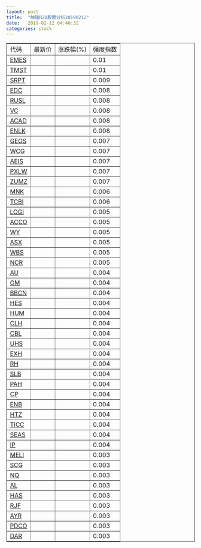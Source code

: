 ```yaml
---
layout: post
title:  "触碰R20股票分析20190212"
date:   2019-02-12 04:40:32
categories: stock
---
```

<script type="text/javascript">
var stockList = []
stockList.push('gb_emes');
stockList.push('gb_tmst');
stockList.push('gb_srpt');
stockList.push('gb_edc');
stockList.push('gb_rusl');
stockList.push('gb_vc');
stockList.push('gb_acad');
stockList.push('gb_enlk');
stockList.push('gb_geos');
stockList.push('gb_wcg');
stockList.push('gb_aeis');
stockList.push('gb_pxlw');
stockList.push('gb_zumz');
stockList.push('gb_mnk');
stockList.push('gb_tcbi');
stockList.push('gb_logi');
stockList.push('gb_acco');
stockList.push('gb_wy');
stockList.push('gb_asx');
stockList.push('gb_wbs');
stockList.push('gb_ncr');
stockList.push('gb_au');
stockList.push('gb_gm');
stockList.push('gb_bbcn');
stockList.push('gb_hes');
stockList.push('gb_hum');
stockList.push('gb_clh');
stockList.push('gb_cbl');
stockList.push('gb_uhs');
stockList.push('gb_exh');
stockList.push('gb_rh');
stockList.push('gb_slb');
stockList.push('gb_pah');
stockList.push('gb_cp');
stockList.push('gb_enb');
stockList.push('gb_htz');
stockList.push('gb_ticc');
stockList.push('gb_seas');
stockList.push('gb_ip');
stockList.push('gb_meli');
stockList.push('gb_scg');
stockList.push('gb_nq');
stockList.push('gb_al');
stockList.push('gb_has');
stockList.push('gb_rjf');
stockList.push('gb_ayr');
stockList.push('gb_pdco');
stockList.push('gb_dar');
</script>

<table border="1">
 <tr>
 <td>代码</td>
  <td>最新价</td>
  <td>涨跌幅(%)</td>
 <td>强度指数</td>
</tr>
  <tr id="emes"><td><a href="http://stock.finance.sina.com.cn/usstock/quotes/EMES.html" target="_blank">EMES</a></td><td></td><td></td><td>0.01</td></tr>
  <tr id="tmst"><td><a href="http://stock.finance.sina.com.cn/usstock/quotes/TMST.html" target="_blank">TMST</a></td><td></td><td></td><td>0.01</td></tr>
  <tr id="srpt"><td><a href="http://stock.finance.sina.com.cn/usstock/quotes/SRPT.html" target="_blank">SRPT</a></td><td></td><td></td><td>0.009</td></tr>
  <tr id="edc"><td><a href="http://stock.finance.sina.com.cn/usstock/quotes/EDC.html" target="_blank">EDC</a></td><td></td><td></td><td>0.008</td></tr>
  <tr id="rusl"><td><a href="http://stock.finance.sina.com.cn/usstock/quotes/RUSL.html" target="_blank">RUSL</a></td><td></td><td></td><td>0.008</td></tr>
  <tr id="vc"><td><a href="http://stock.finance.sina.com.cn/usstock/quotes/VC.html" target="_blank">VC</a></td><td></td><td></td><td>0.008</td></tr>
  <tr id="acad"><td><a href="http://stock.finance.sina.com.cn/usstock/quotes/ACAD.html" target="_blank">ACAD</a></td><td></td><td></td><td>0.008</td></tr>
  <tr id="enlk"><td><a href="http://stock.finance.sina.com.cn/usstock/quotes/ENLK.html" target="_blank">ENLK</a></td><td></td><td></td><td>0.008</td></tr>
  <tr id="geos"><td><a href="http://stock.finance.sina.com.cn/usstock/quotes/GEOS.html" target="_blank">GEOS</a></td><td></td><td></td><td>0.007</td></tr>
  <tr id="wcg"><td><a href="http://stock.finance.sina.com.cn/usstock/quotes/WCG.html" target="_blank">WCG</a></td><td></td><td></td><td>0.007</td></tr>
  <tr id="aeis"><td><a href="http://stock.finance.sina.com.cn/usstock/quotes/AEIS.html" target="_blank">AEIS</a></td><td></td><td></td><td>0.007</td></tr>
  <tr id="pxlw"><td><a href="http://stock.finance.sina.com.cn/usstock/quotes/PXLW.html" target="_blank">PXLW</a></td><td></td><td></td><td>0.007</td></tr>
  <tr id="zumz"><td><a href="http://stock.finance.sina.com.cn/usstock/quotes/ZUMZ.html" target="_blank">ZUMZ</a></td><td></td><td></td><td>0.007</td></tr>
  <tr id="mnk"><td><a href="http://stock.finance.sina.com.cn/usstock/quotes/MNK.html" target="_blank">MNK</a></td><td></td><td></td><td>0.006</td></tr>
  <tr id="tcbi"><td><a href="http://stock.finance.sina.com.cn/usstock/quotes/TCBI.html" target="_blank">TCBI</a></td><td></td><td></td><td>0.006</td></tr>
  <tr id="logi"><td><a href="http://stock.finance.sina.com.cn/usstock/quotes/LOGI.html" target="_blank">LOGI</a></td><td></td><td></td><td>0.005</td></tr>
  <tr id="acco"><td><a href="http://stock.finance.sina.com.cn/usstock/quotes/ACCO.html" target="_blank">ACCO</a></td><td></td><td></td><td>0.005</td></tr>
  <tr id="wy"><td><a href="http://stock.finance.sina.com.cn/usstock/quotes/WY.html" target="_blank">WY</a></td><td></td><td></td><td>0.005</td></tr>
  <tr id="asx"><td><a href="http://stock.finance.sina.com.cn/usstock/quotes/ASX.html" target="_blank">ASX</a></td><td></td><td></td><td>0.005</td></tr>
  <tr id="wbs"><td><a href="http://stock.finance.sina.com.cn/usstock/quotes/WBS.html" target="_blank">WBS</a></td><td></td><td></td><td>0.005</td></tr>
  <tr id="ncr"><td><a href="http://stock.finance.sina.com.cn/usstock/quotes/NCR.html" target="_blank">NCR</a></td><td></td><td></td><td>0.005</td></tr>
  <tr id="au"><td><a href="http://stock.finance.sina.com.cn/usstock/quotes/AU.html" target="_blank">AU</a></td><td></td><td></td><td>0.004</td></tr>
  <tr id="gm"><td><a href="http://stock.finance.sina.com.cn/usstock/quotes/GM.html" target="_blank">GM</a></td><td></td><td></td><td>0.004</td></tr>
  <tr id="bbcn"><td><a href="http://stock.finance.sina.com.cn/usstock/quotes/BBCN.html" target="_blank">BBCN</a></td><td></td><td></td><td>0.004</td></tr>
  <tr id="hes"><td><a href="http://stock.finance.sina.com.cn/usstock/quotes/HES.html" target="_blank">HES</a></td><td></td><td></td><td>0.004</td></tr>
  <tr id="hum"><td><a href="http://stock.finance.sina.com.cn/usstock/quotes/HUM.html" target="_blank">HUM</a></td><td></td><td></td><td>0.004</td></tr>
  <tr id="clh"><td><a href="http://stock.finance.sina.com.cn/usstock/quotes/CLH.html" target="_blank">CLH</a></td><td></td><td></td><td>0.004</td></tr>
  <tr id="cbl"><td><a href="http://stock.finance.sina.com.cn/usstock/quotes/CBL.html" target="_blank">CBL</a></td><td></td><td></td><td>0.004</td></tr>
  <tr id="uhs"><td><a href="http://stock.finance.sina.com.cn/usstock/quotes/UHS.html" target="_blank">UHS</a></td><td></td><td></td><td>0.004</td></tr>
  <tr id="exh"><td><a href="http://stock.finance.sina.com.cn/usstock/quotes/EXH.html" target="_blank">EXH</a></td><td></td><td></td><td>0.004</td></tr>
  <tr id="rh"><td><a href="http://stock.finance.sina.com.cn/usstock/quotes/RH.html" target="_blank">RH</a></td><td></td><td></td><td>0.004</td></tr>
  <tr id="slb"><td><a href="http://stock.finance.sina.com.cn/usstock/quotes/SLB.html" target="_blank">SLB</a></td><td></td><td></td><td>0.004</td></tr>
  <tr id="pah"><td><a href="http://stock.finance.sina.com.cn/usstock/quotes/PAH.html" target="_blank">PAH</a></td><td></td><td></td><td>0.004</td></tr>
  <tr id="cp"><td><a href="http://stock.finance.sina.com.cn/usstock/quotes/CP.html" target="_blank">CP</a></td><td></td><td></td><td>0.004</td></tr>
  <tr id="enb"><td><a href="http://stock.finance.sina.com.cn/usstock/quotes/ENB.html" target="_blank">ENB</a></td><td></td><td></td><td>0.004</td></tr>
  <tr id="htz"><td><a href="http://stock.finance.sina.com.cn/usstock/quotes/HTZ.html" target="_blank">HTZ</a></td><td></td><td></td><td>0.004</td></tr>
  <tr id="ticc"><td><a href="http://stock.finance.sina.com.cn/usstock/quotes/TICC.html" target="_blank">TICC</a></td><td></td><td></td><td>0.004</td></tr>
  <tr id="seas"><td><a href="http://stock.finance.sina.com.cn/usstock/quotes/SEAS.html" target="_blank">SEAS</a></td><td></td><td></td><td>0.004</td></tr>
  <tr id="ip"><td><a href="http://stock.finance.sina.com.cn/usstock/quotes/IP.html" target="_blank">IP</a></td><td></td><td></td><td>0.004</td></tr>
  <tr id="meli"><td><a href="http://stock.finance.sina.com.cn/usstock/quotes/MELI.html" target="_blank">MELI</a></td><td></td><td></td><td>0.003</td></tr>
  <tr id="scg"><td><a href="http://stock.finance.sina.com.cn/usstock/quotes/SCG.html" target="_blank">SCG</a></td><td></td><td></td><td>0.003</td></tr>
  <tr id="nq"><td><a href="http://stock.finance.sina.com.cn/usstock/quotes/NQ.html" target="_blank">NQ</a></td><td></td><td></td><td>0.003</td></tr>
  <tr id="al"><td><a href="http://stock.finance.sina.com.cn/usstock/quotes/AL.html" target="_blank">AL</a></td><td></td><td></td><td>0.003</td></tr>
  <tr id="has"><td><a href="http://stock.finance.sina.com.cn/usstock/quotes/HAS.html" target="_blank">HAS</a></td><td></td><td></td><td>0.003</td></tr>
  <tr id="rjf"><td><a href="http://stock.finance.sina.com.cn/usstock/quotes/RJF.html" target="_blank">RJF</a></td><td></td><td></td><td>0.003</td></tr>
  <tr id="ayr"><td><a href="http://stock.finance.sina.com.cn/usstock/quotes/AYR.html" target="_blank">AYR</a></td><td></td><td></td><td>0.003</td></tr>
  <tr id="pdco"><td><a href="http://stock.finance.sina.com.cn/usstock/quotes/PDCO.html" target="_blank">PDCO</a></td><td></td><td></td><td>0.003</td></tr>
  <tr id="dar"><td><a href="http://stock.finance.sina.com.cn/usstock/quotes/DAR.html" target="_blank">DAR</a></td><td></td><td></td><td>0.003</td></tr>
</table>
